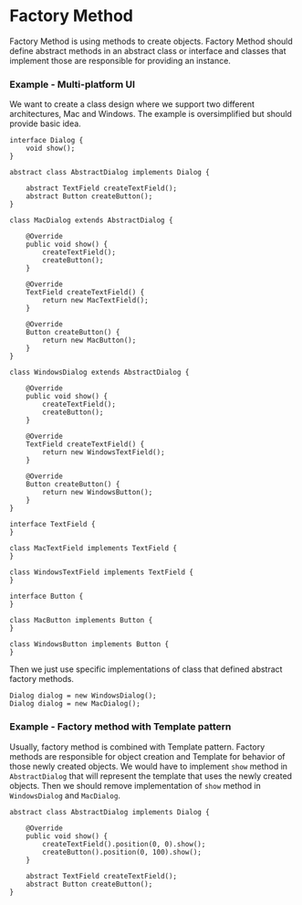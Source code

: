 # Factory Method

Factory Method is using methods to create objects. Factory Method should define abstract methods in an abstract class or interface and classes that implement those are responsible for providing an instance.

### Example - Multi-platform UI

We want to create a class design where we support two different architectures, Mac and Windows. The example is oversimplified but should provide basic idea.

```
interface Dialog {
    void show();
}

abstract class AbstractDialog implements Dialog {

    abstract TextField createTextField();
    abstract Button createButton();
}

class MacDialog extends AbstractDialog {

    @Override
    public void show() {
        createTextField();
        createButton();
    }

    @Override
    TextField createTextField() {
        return new MacTextField();
    }

    @Override
    Button createButton() {
        return new MacButton();
    }
}

class WindowsDialog extends AbstractDialog {

    @Override
    public void show() {
        createTextField();
        createButton();
    }

    @Override
    TextField createTextField() {
        return new WindowsTextField();
    }

    @Override
    Button createButton() {
        return new WindowsButton();
    }
}

interface TextField {
}

class MacTextField implements TextField {
}

class WindowsTextField implements TextField {
}

interface Button {
}

class MacButton implements Button {
}

class WindowsButton implements Button {
}
```

Then we just use specific implementations of class that defined abstract factory methods.

```
Dialog dialog = new WindowsDialog();
Dialog dialog = new MacDialog();
```

### Example - Factory method with Template pattern

Usually, factory method is combined with Template pattern. Factory methods are responsible for object creation and Template for behavior of those newly created objects. We would have to implement `show` method in `AbstractDialog` that will represent the template that uses the newly created objects. Then we should remove implementation of `show` method in `WindowsDialog` and `MacDialog`.

```
abstract class AbstractDialog implements Dialog {

    @Override
    public void show() {
        createTextField().position(0, 0).show();
        createButton().position(0, 100).show();
    }

    abstract TextField createTextField();
    abstract Button createButton();
}
```



